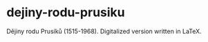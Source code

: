 dejiny-rodu-prusiku
===================

Dějiny rodu Prusíků (1515-1968). Digitalized version written in LaTeX.
